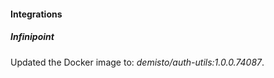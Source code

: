 
#### Integrations

##### Infinipoint

Updated the Docker image to: *demisto/auth-utils:1.0.0.74087*.
